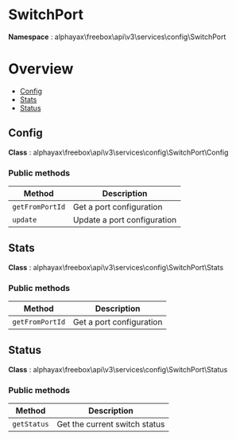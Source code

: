 # SwitchPort

**Namespace**  : alphayax\freebox\api\v3\services\config\SwitchPort

# Overview

- [Config](SwitchPort.md#Config)
- [Stats](SwitchPort.md#Stats)
- [Status](SwitchPort.md#Status)


<a name="Config"></a>
## Config

**Class**  : alphayax\freebox\api\v3\services\config\SwitchPort\Config

### Public methods

| Method | Description |
|---|---|
| `getFromPortId` | Get a port configuration | 
| `update` | Update a port configuration | 

<a name="Stats"></a>
## Stats

**Class**  : alphayax\freebox\api\v3\services\config\SwitchPort\Stats

### Public methods

| Method | Description |
|---|---|
| `getFromPortId` | Get a port configuration | 

<a name="Status"></a>
## Status

**Class**  : alphayax\freebox\api\v3\services\config\SwitchPort\Status

### Public methods

| Method | Description |
|---|---|
| `getStatus` | Get the current switch status | 
